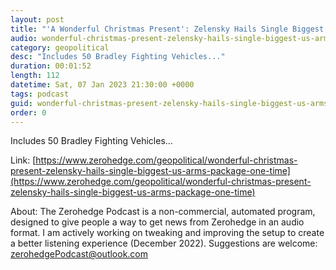 ```yaml
---
layout: post
title: "'A Wonderful Christmas Present': Zelensky Hails Single Biggest US Arms Package At One Time"
audio: wonderful-christmas-present-zelensky-hails-single-biggest-us-arms-package-one-time-0
category: geopolitical
desc: "Includes 50 Bradley Fighting Vehicles..."
duration: 00:01:52
length: 112
datetime: Sat, 07 Jan 2023 21:30:00 +0000
tags: podcast
guid: wonderful-christmas-present-zelensky-hails-single-biggest-us-arms-package-one-time-0
order: 0
---
```

Includes 50 Bradley Fighting Vehicles...

Link: [https://www.zerohedge.com/geopolitical/wonderful-christmas-present-zelensky-hails-single-biggest-us-arms-package-one-time](https://www.zerohedge.com/geopolitical/wonderful-christmas-present-zelensky-hails-single-biggest-us-arms-package-one-time)

About: The Zerohedge Podcast is a non-commercial, automated program, designed to give people a way to get news from Zerohedge in an audio format.  I am actively working on tweaking and improving the setup to create a better listening experience (December 2022).  Suggestions are welcome: [zerohedgePodcast@outlook.com](mailto:zerohedgePodcast@outlook.com)